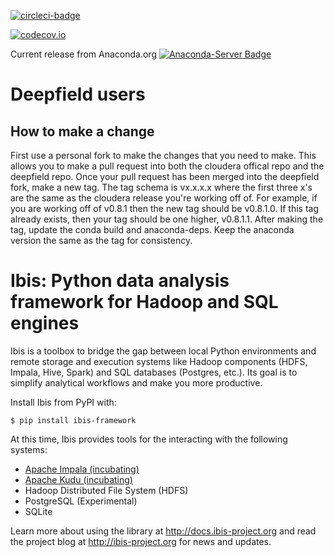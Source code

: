 [![circleci-badge](https://circleci.com/gh/cloudera/ibis.svg?style=shield&circle-token=b84ff8383cbb0d6788ee0f9635441cb962949a4f)](https://circleci.com/gh/cloudera/ibis/tree/master)

[![codecov.io](http://codecov.io/github/cloudera/ibis/coverage.svg?branch=master)](http://codecov.io/github/cloudera/ibis?branch=master)

Current release from Anaconda.org [![Anaconda-Server Badge](https://anaconda.org/conda-forge/ibis-framework/badges/version.svg)](https://anaconda.org/conda-forge/ibis-framework)

# Deepfield users
## How to make a change
First use a personal fork to make the changes that you need to make.
This allows you to make a pull request into both the cloudera offical repo and the deepfield repo.
Once your pull request has been merged into the deepfield fork, make a new tag.
The tag schema is vx.x.x.x where the first three x's are the same as the cloudera release you're working off of.
For example, if you are working off of v0.8.1 then the new tag should be v0.8.1.0.
If this tag already exists, then your tag should be one higher, v0.8.1.1.
After making the tag, update the conda build and anaconda-deps.
Keep the anaconda version the same as the tag for consistency.


# Ibis: Python data analysis framework for Hadoop and SQL engines

Ibis is a toolbox to bridge the gap between local Python environments and
remote storage and execution systems like Hadoop components (HDFS, Impala,
Hive, Spark) and SQL databases (Postgres, etc.). Its goal is to simplify
analytical workflows and make you more productive.

Install Ibis from PyPI with:

    $ pip install ibis-framework

At this time, Ibis provides tools for the interacting with the following
systems:

- [Apache Impala (incubating)](http://impala.io/)
- [Apache Kudu (incubating)](http://getkudu.io)
- Hadoop Distributed File System (HDFS)
- PostgreSQL (Experimental)
- SQLite

Learn more about using the library at http://docs.ibis-project.org and read the
project blog at http://ibis-project.org for news and updates.
